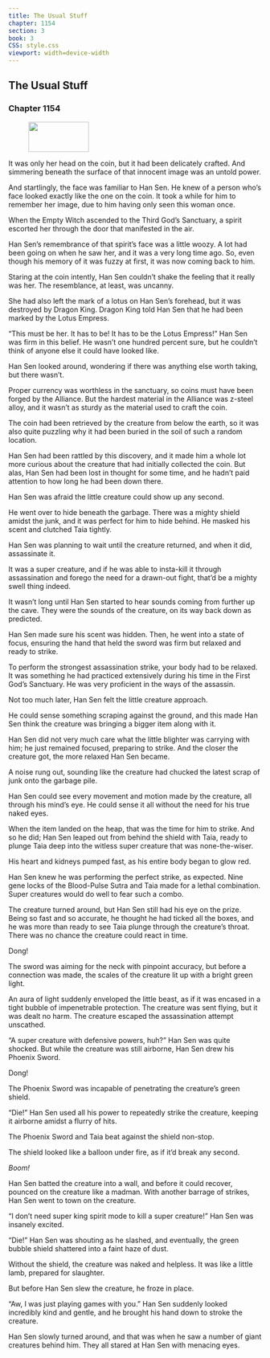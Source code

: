 ```yaml
---
title: The Usual Stuff
chapter: 1154
section: 3
book: 3
CSS: style.css
viewport: width=device-width
---
```


## The Usual Stuff

### Chapter 1154

<figure>
	<img src="../Images/gem.gif" alt="" id="gem" width="120" height="60" />
</figure>

It was only her head on the coin, but it had been delicately crafted. And simmering beneath the surface of that innocent image was an untold power.

And startlingly, the face was familiar to Han Sen. He knew of a person who’s face looked exactly like the one on the coin. It took a while for him to remember her image, due to him having only seen this woman once.

When the Empty Witch ascended to the Third God’s Sanctuary, a spirit escorted her through the door that manifested in the air.

Han Sen’s remembrance of that spirit’s face was a little woozy. A lot had been going on when he saw her, and it was a very long time ago. So, even though his memory of it was fuzzy at first, it was now coming back to him.

Staring at the coin intently, Han Sen couldn’t shake the feeling that it really was her. The resemblance, at least, was uncanny.

She had also left the mark of a lotus on Han Sen’s forehead, but it was destroyed by Dragon King. Dragon King told Han Sen that he had been marked by the Lotus Empress.

“This must be her. It has to be! It has to be the Lotus Empress!” Han Sen was firm in this belief. He wasn’t one hundred percent sure, but he couldn’t think of anyone else it could have looked like.

Han Sen looked around, wondering if there was anything else worth taking, but there wasn’t.

Proper currency was worthless in the sanctuary, so coins must have been forged by the Alliance. But the hardest material in the Alliance was z-steel alloy, and it wasn’t as sturdy as the material used to craft the coin.

The coin had been retrieved by the creature from below the earth, so it was also quite puzzling why it had been buried in the soil of such a random location.

Han Sen had been rattled by this discovery, and it made him a whole lot more curious about the creature that had initially collected the coin. But alas, Han Sen had been lost in thought for some time, and he hadn’t paid attention to how long he had been down there.

Han Sen was afraid the little creature could show up any second.

He went over to hide beneath the garbage. There was a mighty shield amidst the junk, and it was perfect for him to hide behind. He masked his scent and clutched Taia tightly.

Han Sen was planning to wait until the creature returned, and when it did, assassinate it.

It was a super creature, and if he was able to insta-kill it through assassination and forego the need for a drawn-out fight, that’d be a mighty swell thing indeed.

It wasn’t long until Han Sen started to hear sounds coming from further up the cave. They were the sounds of the creature, on its way back down as predicted.

Han Sen made sure his scent was hidden. Then, he went into a state of focus, ensuring the hand that held the sword was firm but relaxed and ready to strike.

To perform the strongest assassination strike, your body had to be relaxed. It was something he had practiced extensively during his time in the First God’s Sanctuary. He was very proficient in the ways of the assassin.

Not too much later, Han Sen felt the little creature approach.

He could sense something scraping against the ground, and this made Han Sen think the creature was bringing a bigger item along with it.

Han Sen did not very much care what the little blighter was carrying with him; he just remained focused, preparing to strike. And the closer the creature got, the more relaxed Han Sen became.

A noise rung out, sounding like the creature had chucked the latest scrap of junk onto the garbage pile.

Han Sen could see every movement and motion made by the creature, all through his mind’s eye. He could sense it all without the need for his true naked eyes.

When the item landed on the heap, that was the time for him to strike. And so he did; Han Sen leaped out from behind the shield with Taia, ready to plunge Taia deep into the witless super creature that was none-the-wiser.

His heart and kidneys pumped fast, as his entire body began to glow red.

Han Sen knew he was performing the perfect strike, as expected. Nine gene locks of the Blood-Pulse Sutra and Taia made for a lethal combination. Super creatures would do well to fear such a combo.

The creature turned around, but Han Sen still had his eye on the prize. Being so fast and so accurate, he thought he had ticked all the boxes, and he was more than ready to see Taia plunge through the creature’s throat. There was no chance the creature could react in time.

Dong!

The sword was aiming for the neck with pinpoint accuracy, but before a connection was made, the scales of the creature lit up with a bright green light.

An aura of light suddenly enveloped the little beast, as if it was encased in a tight bubble of impenetrable protection. The creature was sent flying, but it was dealt no harm. The creature escaped the assassination attempt unscathed.

“A super creature with defensive powers, huh?” Han Sen was quite shocked. But while the creature was still airborne, Han Sen drew his Phoenix Sword.

Dong!

The Phoenix Sword was incapable of penetrating the creature’s green shield.

“Die!” Han Sen used all his power to repeatedly strike the creature, keeping it airborne amidst a flurry of hits.

The Phoenix Sword and Taia beat against the shield non-stop.

The shield looked like a balloon under fire, as if it’d break any second.

*Boom!*

Han Sen batted the creature into a wall, and before it could recover, pounced on the creature like a madman. With another barrage of strikes, Han Sen went to town on the creature.

“I don’t need super king spirit mode to kill a super creature!” Han Sen was insanely excited.

“Die!” Han Sen was shouting as he slashed, and eventually, the green bubble shield shattered into a faint haze of dust.

Without the shield, the creature was naked and helpless. It was like a little lamb, prepared for slaughter.

But before Han Sen slew the creature, he froze in place.

“Aw, I was just playing games with you.” Han Sen suddenly looked incredibly kind and gentle, and he brought his hand down to stroke the creature.

Han Sen slowly turned around, and that was when he saw a number of giant creatures behind him. They all stared at Han Sen with menacing eyes.